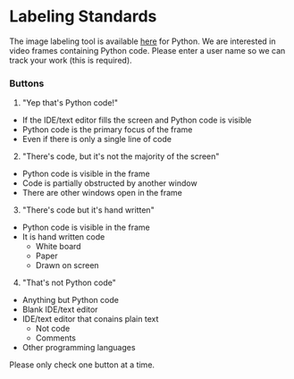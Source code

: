 # Labeling Standards

The image labeling tool is available [here](http://codeml.mlatlab.org:42224/quiz/beaver) for Python. We are interested in video frames containing Python code. Please enter a user name so we can track your work (this is required).

### Buttons ###
1. "Yep that's Python code!"
  * If the IDE/text editor fills the screen and Python code is visible
  * Python code is the primary focus of the frame
  * Even if there is only a single line of code
2. "There's code, but it's not the majority of the screen"
  * Python code is visible in the frame
  * Code is partially obstructed by another window
  * There are other windows open in the frame  
3. "There's code but it's hand written"
  * Python code is visible in the frame
  * It is hand written code  
    * White board
    * Paper
    * Drawn on screen
4. "That's not Python code"
  * Anything but Python code
  * Blank IDE/text editor
  * IDE/text editor that conains plain text
    * Not code
    * Comments
  * Other programming languages

Please only check one button at a time.
